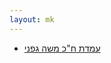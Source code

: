 ```yaml
---
layout: mk
---
```

* <i class="fa fa-newspaper-o"></i> [עמדת ח"כ משה גפני](http://www.pc.co.il/it-news/124498/)
